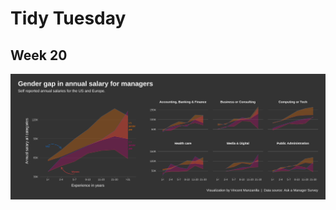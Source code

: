 
# Tidy Tuesday

## Week 20

![week20](https://github.com/vincentmanz/TidyTuesday/blob/main/2021-20/2021-20-Ask-a-Manager-Survey.png)
